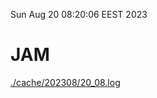 Sun Aug 20 08:20:06 EEST 2023
# JAM
<a href='./cache/202308/20_08.log'>./cache/202308/20_08.log</a>
